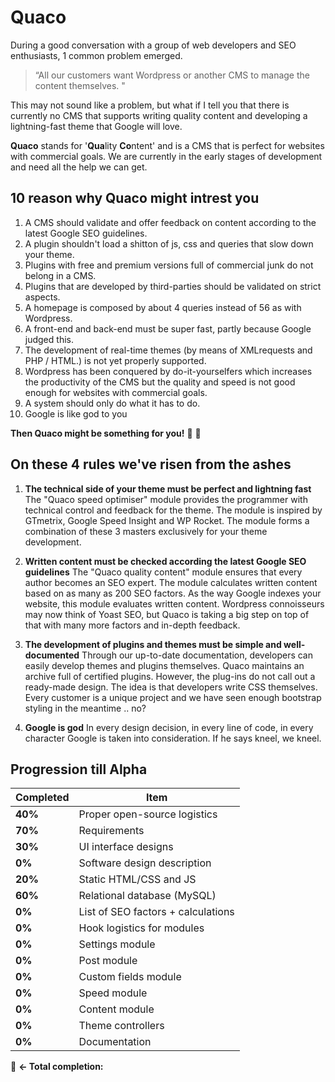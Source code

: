 # Quaco 

During a good conversation with a group of web developers and SEO enthusiasts, 1 common problem emerged. 

> “All our customers want Wordpress or another CMS to manage the content
> themselves. "

This may not sound like a problem, but what if I tell you that there is currently no CMS that supports writing quality content and developing a lightning-fast theme that Google will love.

**Quaco** stands for  '**Qua**lity **Co**ntent' and is a CMS that is perfect for websites with commercial goals. We are currently in the early stages of development and need all the help we can get.


## 10 reason why Quaco might intrest you

1.  A CMS should validate and offer feedback on content according to the latest Google SEO guidelines.
2.  A plugin shouldn't load a shitton of js, css and queries that slow down your theme.
3.  Plugins with free and premium versions full of commercial junk do not belong in a CMS.
4.  Plugins that are developed by third-parties should be validated on strict aspects.
5.  A homepage is composed by about 4 queries instead of 56 as with Wordpress.
6.  A front-end and back-end must be super fast, partly because Google judged this.
7.  The development of real-time themes (by means of XMLrequests and PHP / HTML.) is not yet properly supported.
8.  Wordpress has been conquered by do-it-yourselfers which increases the productivity of the CMS but the quality and speed is not good enough for websites with commercial goals.
9.  A system should only do what it has to do.
10. Google is like god to you

    
**Then Quaco might be something for you!** :cake: :balloon:


## On these 4 rules we've risen from the ashes

1.  **The technical side of your theme must be perfect and lightning fast**
The "Quaco speed optimiser" module provides the programmer with technical control and feedback for the theme. The module is inspired by GTmetrix, Google Speed Insight and WP Rocket. The module forms a combination of these 3 masters exclusively for your theme development.

2.  **Written content must be checked according the latest Google SEO guidelines**
The "Quaco quality content" module ensures that every author becomes an SEO expert. The module calculates written content based on as many as 200 SEO factors. As the way Google indexes your website, this module evaluates written content. Wordpress connoisseurs may now think of Yoast SEO, but Quaco is taking a big step on top of that with many more factors and in-depth feedback.

3.  **The development of plugins and themes must be simple and well-documented**
Through our up-to-date documentation, developers can easily develop themes and plugins themselves. Quaco maintains an archive full of certified plugins. However, the plug-ins do not call out a ready-made design. The idea is that developers write CSS themselves. Every customer is a unique project and we have seen enough bootstrap styling in the meantime .. no?

4.  **Google is god**
In every design decision, in every line of code, in every character Google is taken into consideration. If he says kneel, we kneel.

## Progression till Alpha 
| Completed | Item | 
|--|--|
| **40%**  | Proper open-source logistics  | 
| **70%** | Requirements |  
| **30%** | UI interface designs  |  
| **0%** | Software design description |  
| **20%** | Static HTML/CSS and JS |  
| **60%** | Relational database (MySQL) |  
| **0%** | List of SEO factors + calculations |  
| **0%** | Hook logistics for modules |  
| **0%** | Settings module |  
| **0%** | Post module |  
| **0%** | Custom fields module |  
| **0%** | Speed module |  
| **0%** | Content module |  
| **0%** | Theme controllers |  
| **0%** | Documentation |  
:poop: **<- Total completion:** 
